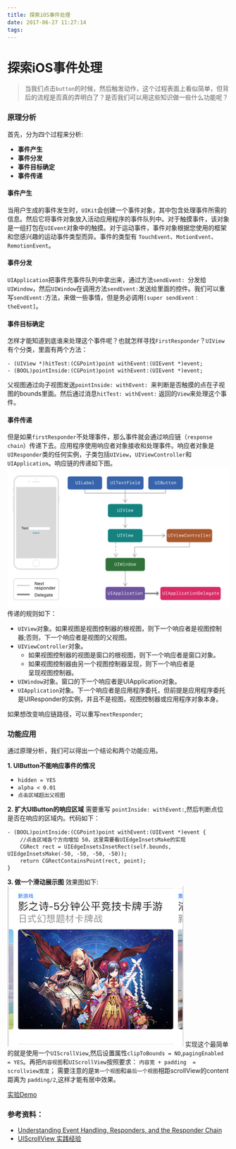 ```yaml
---
title: 探索iOS事件处理
date: 2017-06-27 11:27:14
tags:
---
```

# 探索iOS事件处理
> 当我们点击`button`的时候，然后触发动作，这个过程表面上看似简单，但背后的流程是否真的弄明白了？是否我们可以用这些知识做一些什么功能呢？


### 原理分析
首先，分为四个过程来分析:

* **事件产生**
* **事件分发**
* **事件目标确定**
* **事件传递**

#### 事件产生
当用户生成的事件发生时，`UIKit`会创建一个事件对象，其中包含处理事件所需的信息。然后它将事件对象放入活动应用程序的事件队列中。对于触摸事件，该对象是一组打包在`UIEvent`对象中的触摸。对于运动事件，事件对象根据您使用的框架和您感兴趣的运动事件类型而异。事件的类型有 `TouchEvent`、`MotionEvent`、`RemotionEvent`。

#### 事件分发
`UIApplication`把事件充事件队列中拿出来，通过方法`sendEvent: `分发给`UIWindow`，然后`UIWindow`在调用方法`sendEvent:`发送给里面的控件。我们可以重写`sendEvent:`方法，来做一些事情，但是务必调用`[super sendEvent：theEvent]`。

#### 事件目标确定
怎样才能知道到底谁来处理这个事件呢？也就怎样寻找`FirstResponder`？`UIView`有个分类，里面有两个方法：

```objc
- (UIView *)hitTest:(CGPoint)point withEvent:(UIEvent *)event;
- (BOOL)pointInside:(CGPoint)point withEvent:(UIEvent *)event;
```
父视图通过向子视图发送`pointInside: withEvent: `来判断是否触摸的点在子视图的bounds里面。然后通过消息`hitTest: withEvent:` 返回的`View`来处理这个事件。
#### 事件传递
但是如果`firstResponder`不处理事件，那么事件就会通过响应链（`response chain`）传递下去。应用程序使用响应者对象接收和处理事件。响应者对象是`UIResponder`类的任何实例，子类包括`UIView`，`UIViewController`和`UIApplication`。响应链的传递如下图。
![](探索iOS事件处理/2.png)
传递的规则如下：

*  `UIView`对象。如果视图是视图控制器的根视图，则下一个响应者是视图控制器;否则，下一个响应者是视图的父视图。
* `UIViewController`对象。<br>
   *  如果视图控制器的视图是窗口的根视图，则下一个响应者是窗口对象。
   * 如果视图控制器由另一个视图控制器呈现，则下一个响应者是   
   呈现视图控制器。
* `UIWindow`对象。窗口的下一个响应者是UIApplication对象。
* `UIApplication`对象。下一个响应者是应用程序委托，但前提是应用程序委托是UIResponder的实例，并且不是视图，视图控制器或应用程序对象本身。

如果想改变响应链路径，可以重写`nextResponder`;

### 功能应用
通过原理分析，我们可以得出一个结论和两个功能应用。

**1. UIButton不能响应事件的情况** 

 * `hidden = YES`
 * `alpha < 0.01`
 * `点击区域超出父视图`
 
**2. 扩大UIButton的响应区域**
    需要重写 `pointInside: withEvent:`,然后判断点位是否在响应的区域内。代码如下：
    
```objc
- (BOOL)pointInside:(CGPoint)point withEvent:(UIEvent *)event {
    //点击区域各个方向增加 50，这里需要看UIEdgeInsetsMake的实现
    CGRect rect = UIEdgeInsetsInsetRect(self.bounds, UIEdgeInsetsMake(-50, -50, -50, -50));
    return CGRectContainsPoint(rect, point);
}
```

**3. 做一个滑动展示图**
效果图如下:
![](探索iOS事件处理/3.png)
实现这个最简单的就是使用一个`UIScrollView`,然后设置属性`clipToBounds = NO`,`pagingEnabled = YES`。再把`内容视图`和`UIScrollView`按照要求：
`内容宽 + padding  = scrollview宽度`；
需要注意的是`第一个视图`和`最后一个视图`相距scrollView的content距离为 `padding/2`,这样才能有居中效果。

[实验Demo](https://github.com/plumhly/HitTest_Ex)
<br>
### 参考资料：
* [Understanding Event Handling, Responders, and the Responder Chain](https://developer.apple.com/documentation/uikit/touches_presses_and_gestures/understanding_event_handling_responders_and_the_responder_chain?language=objc)
* [UIScrollView 实践经验](http://tech.glowing.com/cn/practice-in-uiscrollview/)

